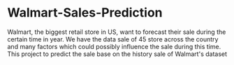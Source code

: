# Walmart-Sales-Prediction

Walmart, the biggest retail store in US, want to forecast their sale during the certain time in year. We have the data sale of 45 store across the country and many factors which could possibly influence the sale during this time. This project to predict the sale base on the history sale of Walmart's dataset
